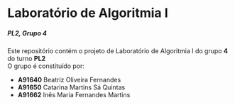 # Laboratório de Algoritmia I
 ##### PL2, Grupo 4
 Este repositório contém o projeto de Laboratório de Algoritmia I do grupo **4** do turno **PL2**  
 O grupo é constituído por: 
 - **A91640** Beatriz Oliveira Fernandes
 - **A91650** Catarina Martins Sá Quintas
 - **A91662** Inês Maria Fernandes Martins 
